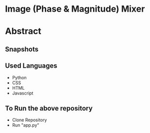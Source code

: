 # Image (Phase & Magnitude) Mixer

# Abstract

## Snapshots

## Used Languages
- Python
- CSS
- HTML
- Javascript

## To Run the above repository
- Clone Repository
- Run "app.py"
